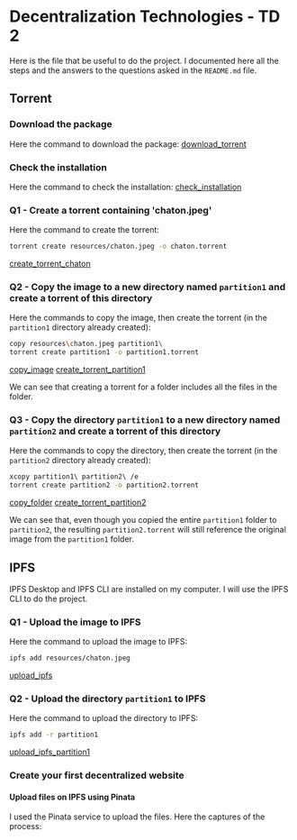 # Decentralization Technologies - TD 2

Here is the file that be useful to do the project. I documented here all the steps and the answers to the questions asked in the `README.md` file.

## Torrent

### Download the package

Here the command to download the package:
[download_torrent](captures/download_torrent.png)

### Check the installation

Here the command to check the installation:
[check_installation](captures/check_installation.png)

### Q1 - Create a torrent containing 'chaton.jpeg'

Here the command to create the torrent:
```bash
torrent create resources/chaton.jpeg -o chaton.torrent
```
[create_torrent_chaton](captures/create_torrent_chaton.png)

### Q2 - Copy the image to a new directory named `partition1` and create a torrent of this directory

Here the commands to copy the image, then create the torrent (in the `partition1` directory already created):
```bash
copy resources\chaton.jpeg partition1\
torrent create partition1 -o partition1.torrent
```
[copy_image](captures/copy_image.png)
[create_torrent_partition1](captures/create_torrent_partition1.png)

We can see that creating a torrent for a folder includes all the files in the folder.

### Q3 - Copy the directory `partition1` to a new directory named `partition2` and create a torrent of this directory

Here the commands to copy the directory, then create the torrent (in the `partition2` directory already created):
```bash
xcopy partition1\ partition2\ /e
torrent create partition2 -o partition2.torrent
```
[copy_folder](captures/copy_folder.png)
[create_torrent_partition2](captures/create_torrent_partition2.png)

We can see that, even though you copied the entire `partition1` folder to `partition2`, the resulting `partition2.torrent` will still reference the original image from the `partition1` folder.

## IPFS

IPFS Desktop and IPFS CLI are installed on my computer. I will use the IPFS CLI to do the project.

### Q1 - Upload the image to IPFS

Here the command to upload the image to IPFS:
```bash
ipfs add resources/chaton.jpeg
```
[upload_ipfs](captures/upload_ipfs.png)

### Q2 - Upload the directory `partition1` to IPFS

Here the command to upload the directory to IPFS:
```bash
ipfs add -r partition1
```
[upload_ipfs_partition1](captures/upload_ipfs_partition1.png)

### Create your first decentralized website

#### Upload files on IPFS using Pinata

I used the Pinata service to upload the files. Here the captures of the process:
